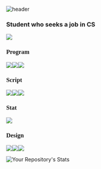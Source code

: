 
![header](https://capsule-render.vercel.app/api?type=rect&color=gradient&customColorList=14,7,5,2,0&height=200&section=header&text=Fight%20For%20Hash&fontSize=90)
### Student who seeks a job in CS
<img src = "https://img.shields.io/badge/-Hackerrank-2EC866?style=for-the-badge&logo=HackerRank&logoColor=white">

### <p style="font-family:verdana">Program</p>

<img src="https://img.shields.io/badge/java-%23ED8B00.svg?style=for-the-badge&logo=java&logoColor=white"/><img src="https://img.shields.io/badge/c-%2300599C.svg?style=for-the-badge&logo=c&logoColor=white"/><img src ="https://img.shields.io/badge/python-3670A0?style=for-the-badge&logo=python&logoColor=ffdd54">

### <p style="font-family:verdana">Script</p>
<img src = "https://img.shields.io/badge/html5-%23E34F26.svg?style=for-the-badge&logo=html5&logoColor=white"><img src = "https://img.shields.io/badge/css3-%231572B6.svg?style=for-the-badge&logo=css3&logoColor=white"><img src = "https://img.shields.io/badge/javascript-%23323330.svg?style=for-the-badge&logo=javascript&logoColor=%23F7DF1E">

### <p style="font-family:verdana">Stat</p>
<img src = "https://img.shields.io/badge/r-%23276DC3.svg?style=for-the-badge&logo=r&logoColor=white">

### <p style="font-family:verdana">Design</p>
<img src = "https://img.shields.io/badge/figma-%23F24E1E.svg?style=for-the-badge&logo=figma&logoColor=white"><img src = "https://img.shields.io/badge/Adobe%20InDesign-49021F?style=for-the-badge&logo=adobeindesign&logoColor=white"><img src = "https://img.shields.io/badge/Adobe%20Lightroom-31A8FF.svg?style=for-the-badge&logo=Adobe%20Lightroom&logoColor=white">


![Your Repository's Stats](https://github-readme-stats.vercel.app/api/top-langs/?username=fightforhash&theme=blue-green)




<!--
**fightforhash/fightforhash** is a ✨ _special_ ✨ repository because its `README.md` (this file) appears on your GitHub profile.

